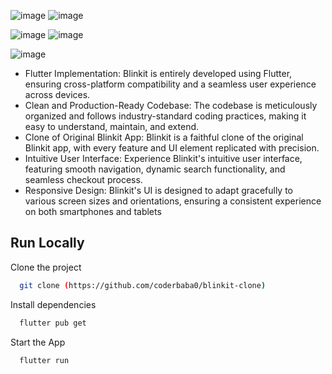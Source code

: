 
![image](https://github.com/coderbaba0/blinkit-clone/assets/128967105/ca191d8d-bc1f-4933-aa37-bd3aa29dc0d9)  ![image](https://github.com/coderbaba0/blinkit-clone/assets/128967105/7d37960d-42cc-4f9c-82b4-3adf120b416e)


![image](https://github.com/coderbaba0/blinkit-clone/assets/128967105/54ebf053-4659-4fa2-9ad9-826e7dbdef73)  ![image](https://github.com/coderbaba0/blinkit-clone/assets/128967105/46a526d9-2437-43df-8897-86edc30a861d)

![image](https://github.com/coderbaba0/blinkit-clone/assets/128967105/76950733-2263-4586-b309-fe42b9748410)


- Flutter Implementation: Blinkit is entirely developed using Flutter, ensuring cross-platform compatibility and a seamless user experience across devices.
- Clean and Production-Ready Codebase: The codebase is meticulously organized and follows industry-standard coding practices, making it easy to understand, maintain, and extend.
- Clone of Original Blinkit App: Blinkit is a faithful clone of the original Blinkit app, with every feature and UI element replicated with precision.
- Intuitive User Interface: Experience Blinkit's intuitive user interface, featuring smooth navigation, dynamic search functionality, and seamless checkout process.
- Responsive Design: Blinkit's UI is designed to adapt gracefully to various screen sizes and orientations, ensuring a consistent experience on both smartphones and tablets
## Run Locally

Clone the project

```bash
  git clone (https://github.com/coderbaba0/blinkit-clone)
```


Install dependencies

```bash
  flutter pub get
```

Start the App

```bash
  flutter run 
```
